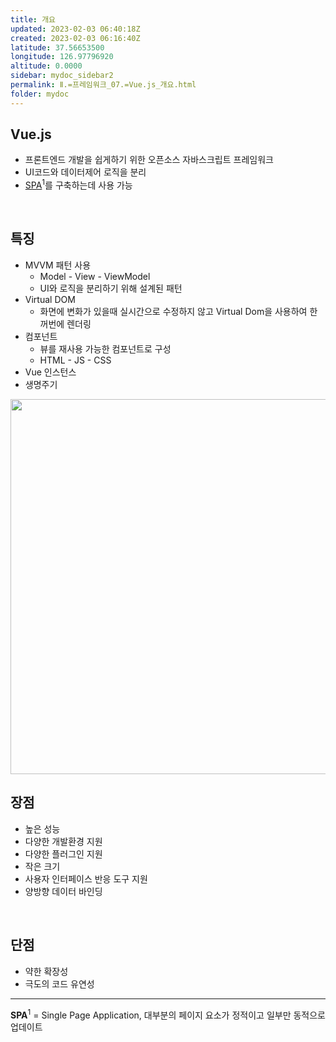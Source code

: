 ```yaml
---
title: 개요
updated: 2023-02-03 06:40:18Z
created: 2023-02-03 06:16:40Z
latitude: 37.56653500
longitude: 126.97796920
altitude: 0.0000
sidebar: mydoc_sidebar2
permalink: Ⅱ.=프레임워크_07.=Vue.js_개요.html
folder: mydoc
---
```


## Vue.js
- 프론트엔드 개발을 쉽게하기 위한 오픈소스 자바스크립트 프레임워크
- UI코드와 데이터제어 로직을 분리
- <ins>SPA</ins><sup>1</sup>를 구축하는데 사용 가능
<br>

## 특징
- MVVM 패턴 사용
	- Model - View - ViewModel
	- UI와 로직을 분리하기 위해 설계된 패턴
- Virtual DOM
	- 화면에 변화가 있을때 실시간으로 수정하지 않고 Virtual Dom을 사용하여 한꺼번에 렌더링
- 컴포넌트
	- 뷰를 재사용 가능한 컴포넌트로 구성
	- HTML - JS - CSS
- Vue 인스턴스
- 생명주기

<img src="../../resources/1deb3c85f309b89d8cfdc200b3e1a030.png" width="600"/>

<br>

## 장점
- 높은 성능
- 다양한 개발환경 지원
- 다양한 플러그인 지원
- 작은 크기
- 사용자 인터페이스 반응 도구 지원
- 양방향 데이터 바인딩
<br>

## 단점
- 약한 확장성
- 극도의 코드 유연성

---

**SPA**<sup>1</sup> = Single Page Application, 대부분의 페이지 요소가 정적이고 일부만 동적으로 업데이트
